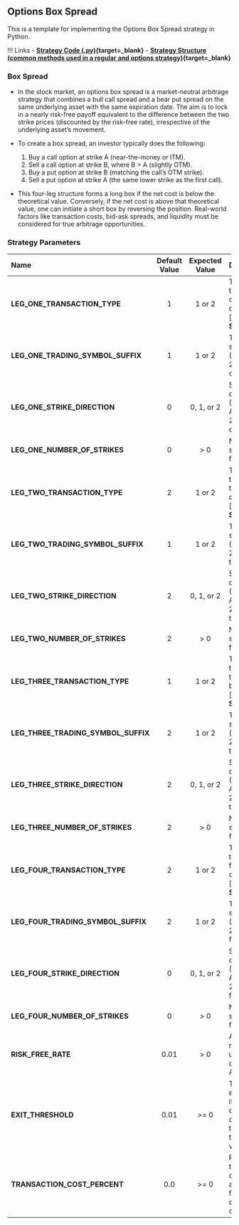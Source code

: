 
## Options Box Spread

This is a template for implementing the Options Box Spread strategy in Python.

!!! Links
    - **[Strategy Code (.py)](https://github.com/your-username/pyalgostrategypool/blob/master/pyalgostrategypool/options_box_spread/_strategy.py){target=_blank}**
    - **[Strategy Structure (common methods used in a regular and options strategy)](strategy_guides/common_strategy_guide.md){target=_blank}**

[//]: # (Optional placeholder for any Jupyter notebook references)

### Box Spread
- In the stock market, an options box spread is a market-neutral arbitrage strategy that combines a bull call spread and a bear put spread on the same underlying asset with the same expiration date. The aim is to lock in a nearly risk-free payoff equivalent to the difference between the two strike prices (discounted by the risk-free rate), irrespective of the underlying asset’s movement.

- To create a box spread, an investor typically does the following:
    1. Buy a call option at strike A (near-the-money or ITM).
    2. Sell a call option at strike B, where B > A (slightly OTM).
    3. Buy a put option at strike B (matching the call’s OTM strike).
    4. Sell a put option at strike A (the same lower strike as the first call).

- This four-leg structure forms a long box if the net cost is below the theoretical value. Conversely, if the net cost is above that theoretical value, one can initiate a short box by reversing the position. Real-world factors like transaction costs, bid-ask spreads, and liquidity must be considered for true arbitrage opportunities.

### Strategy Parameters

| Name                                | Default Value | Expected Value | Description                                                                                                       |
|:------------------------------------|:------------:|:--------------:|:------------------------------------------------------------------------------------------------------------------|
| **LEG_ONE_TRANSACTION_TYPE**        |      1       | 1 or 2         | Transaction type for leg one (call buy or sell). [**BUY**: 1, **SELL**: 2]                                        |
| **LEG_ONE_TRADING_SYMBOL_SUFFIX**   |      1       | 1 or 2         | Trading symbol suffix ([CE: 1, PE: 2]) for leg one.                                                               |
| **LEG_ONE_STRIKE_DIRECTION**        |      0       | 0, 1, or 2     | Strike direction ([ITM: 0, ATM: 1, OTM: 2]) for leg one.                                                          |
| **LEG_ONE_NUMBER_OF_STRIKES**       |      0       | > 0            | Number of strikes offset for leg one.                                                                             |
| **LEG_TWO_TRANSACTION_TYPE**        |      2       | 1 or 2         | Transaction type for leg two (call buy or sell). [**BUY**: 1, **SELL**: 2]                                        |
| **LEG_TWO_TRADING_SYMBOL_SUFFIX**   |      1       | 1 or 2         | Trading symbol suffix ([CE: 1, PE: 2]) for leg two.                                                               |
| **LEG_TWO_STRIKE_DIRECTION**        |      2       | 0, 1, or 2     | Strike direction ([ITM: 0, ATM: 1, OTM: 2]) for leg two.                                                          |
| **LEG_TWO_NUMBER_OF_STRIKES**       |      2       | > 0            | Number of strikes offset for leg two.                                                                             |
| **LEG_THREE_TRANSACTION_TYPE**      |      1       | 1 or 2         | Transaction type for leg three (put buy or sell). [**BUY**: 1, **SELL**: 2]                                       |
| **LEG_THREE_TRADING_SYMBOL_SUFFIX** |      2       | 1 or 2         | Trading symbol suffix ([CE: 1, PE: 2]) for leg three.                                                             |
| **LEG_THREE_STRIKE_DIRECTION**      |      2       | 0, 1, or 2     | Strike direction ([ITM: 0, ATM: 1, OTM: 2]) for leg three.                                                        |
| **LEG_THREE_NUMBER_OF_STRIKES**     |      2       | > 0            | Number of strikes offset for leg three.                                                                           |
| **LEG_FOUR_TRANSACTION_TYPE**       |      2       | 1 or 2         | Transaction type for leg four (put buy or sell). [**BUY**: 1, **SELL**: 2]                                        |
| **LEG_FOUR_TRADING_SYMBOL_SUFFIX**  |      2       | 1 or 2         | Trading symbol suffix ([CE: 1, PE: 2]) for leg four.                                                              |
| **LEG_FOUR_STRIKE_DIRECTION**       |      0       | 0, 1, or 2     | Strike direction ([ITM: 0, ATM: 1, OTM: 2]) for leg four.                                                         |
| **LEG_FOUR_NUMBER_OF_STRIKES**      |      0       | > 0            | Number of strikes offset for leg four.                                                                            |
| **RISK_FREE_RATE**                  |   0.01       | > 0            | Annualized risk-free rate used to discount \((B-A)\).                                                             |
| **EXIT_THRESHOLD**                  |   0.01       | >= 0           | Tolerance for exiting early if the box cost converges to the theoretical value.                                   |
| **TRANSACTION_COST_PERCENT**        |   0.0        | >= 0           | Percentage transaction cost accounting for slippage, commissions, or fees.                                       |
